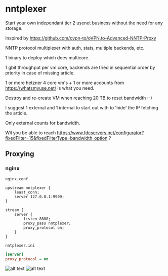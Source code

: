 # nntplexer

Start your own independant tier 2 usenet business without the need for any storage.

Inspired by https://github.com/ovpn-to/oVPN.to-Advanced-NNTP-Proxy

NNTP protocol multiplexer with auth, stats, multiple backends, etc.

1 binary to deploy which does multicore.

1 gbit throughput per vm core, backends are tried in sequential order by priority in case of missing article.

1 or more hetzner 4 core vm's + 1 or more accounts from https://whatsmyuse.net/ is what you need.

Destroy and re-create VM when reaching 20 TB to reset bandwidth :-)

I suggest 1 external and 1 internal to start out with to 'hide' the IP fetching the article.

Only external counts for bandwidth.

Wil you be able to reach https://www.fdcservers.net/configurator?fixedFilter=15&fixedFilterType=bandwidth_option ?

## Proxying

### nginx

`nginx.conf`

```nginx
upstream nntplexer {
    least_conn;
    server 127.0.0.1:9999;
}

stream {
    server {
        listen 8888;
        proxy_pass nntplexer;
        proxy_protocol on;
    }
}
```

`nntplexer.ini`

```ini
[server]
proxy_protocol = on
```

![alt text](https://raw.githubusercontent.com/ucrawler/nntplexer/main/grafana%20dashboard.png)
![alt text](https://raw.githubusercontent.com/ucrawler/nntplexer/main/backends%20table.png)
